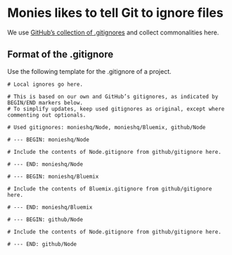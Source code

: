 # Monies likes to tell Git to ignore files

We use [GitHub’s collection of .gitignores](https://github.com/github/gitignore) and collect
commonalities here.

## Format of the .gitignore

Use the following template for the .gitignore of a project.

```
# Local ignores go here.

# This is based on our own and GitHub’s gitignores, as indicated by BEGIN/END markers below.
# To simplify updates, keep used gitignores as original, except where commenting out optionals.

# Used gitignores: monieshq/Node, monieshq/Bluemix, github/Node

# --- BEGIN: monieshq/Node

# Include the contents of Node.gitignore from github/gitignore here.

# --- END: monieshq/Node

# --- BEGIN: monieshq/Bluemix

# Include the contents of Bluemix.gitignore from github/gitignore here.

# --- END: monieshq/Bluemix

# --- BEGIN: github/Node

# Include the contents of Node.gitignore from github/gitignore here.

# --- END: github/Node
```
